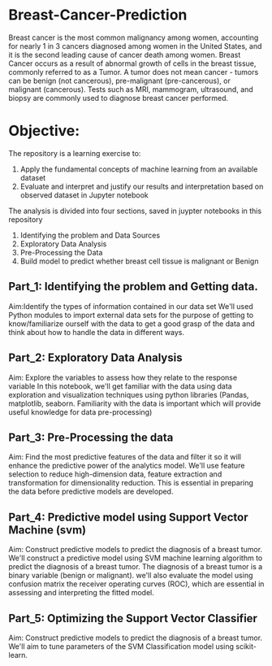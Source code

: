 # Breast-Cancer-Prediction
Breast cancer is the most common malignancy among women, accounting for nearly 1 in 3 cancers diagnosed among women in the United States, and it is the second leading cause of cancer death among women. Breast Cancer occurs as a result of abnormal growth of cells in the breast tissue, commonly referred to as a Tumor. A tumor does not mean cancer - tumors can be benign (not cancerous), pre-malignant (pre-cancerous), or malignant (cancerous). Tests such as MRI, mammogram, ultrasound, and biopsy are commonly used to diagnose breast cancer performed.

# Objective:
The repository is a learning exercise to:

   1. Apply the fundamental concepts of machine learning from an available dataset
   2. Evaluate and interpret and justify our results and interpretation based on observed dataset in Jupyter notebook
  
The analysis is divided into four sections, saved in juypter notebooks in this repository

   1) Identifying the problem and Data Sources
   2) Exploratory Data Analysis
   3) Pre-Processing the Data
   4) Build model to predict whether breast cell tissue is malignant or Benign

## Part_1: Identifying the problem and Getting data.
Aim:Identify the types of information contained in our data set We'll used Python modules to import external data sets for the purpose of getting to know/familiarize ourself with the data to get a good grasp of the data and think about how to handle the data in different ways. 

## Part_2: Exploratory Data Analysis
Aim:  Explore the variables to assess how they relate to the response variable In this notebook, we'll get familiar with the data using data exploration and visualization techniques using python libraries (Pandas, matplotlib, seaborn. Familiarity with the data is important which will provide useful knowledge for data pre-processing)

## Part_3: Pre-Processing the data
Aim: Find the most predictive features of the data and filter it so it will enhance the predictive power of the analytics model. We'll use feature selection to reduce high-dimension data, feature extraction and transformation for dimensionality reduction. This is essential in preparing the data before predictive models are developed.

## Part_4: Predictive model using Support Vector Machine (svm)
Aim: Construct predictive models to predict the diagnosis of a breast tumor. We'll construct a predictive model using SVM machine learning algorithm to predict the diagnosis of a breast tumor. The diagnosis of a breast tumor is a binary variable (benign or malignant). we'll also evaluate the model using confusion matrix the receiver operating curves (ROC), which are essential in assessing and interpreting the fitted model.

## Part_5: Optimizing the Support Vector Classifier
Aim: Construct predictive models to predict the diagnosis of a breast tumor. We'll aim to tune parameters of the SVM Classification model using scikit-learn.
